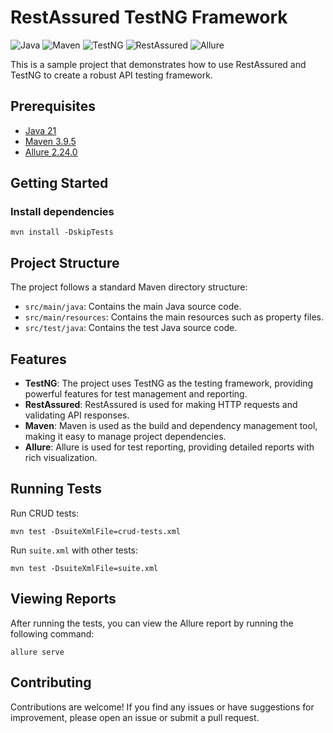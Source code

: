 # RestAssured TestNG Framework

![Java](https://img.shields.io/badge/Java-21-blue.svg?style=for-the-badge&logo=openjdk&logoColor=black&labelColor=ED8B00)
![Maven](https://img.shields.io/badge/Maven-3.9.5-blue?logo=apachemaven&logoColor=black&labelColor=C71A36&style=for-the-badge)
![TestNG](https://img.shields.io/badge/TestNG-7.10.2-blue?logo=testng&labelColor=CD6532&style=for-the-badge)
![RestAssured](https://img.shields.io/badge/RestAssured-5.4.0-blue?labelColor=00A86B&style=for-the-badge)
![Allure](https://img.shields.io/badge/Allure-2.24.0-blue?labelColor=FF6400&style=for-the-badge)

This is a sample project that demonstrates how to use RestAssured and TestNG to create a robust API testing framework.

## Prerequisites

- [Java 21](https://www.oracle.com/java/technologies/javase-jdk11-downloads.html)
- [Maven 3.9.5](https://maven.apache.org/download.cgi)
- [Allure 2.24.0](https://allurereport.org/docs/install/)

## Getting Started

### Install dependencies

    mvn install -DskipTests

## Project Structure

The project follows a standard Maven directory structure:

- `src/main/java`: Contains the main Java source code.
- `src/main/resources`: Contains the main resources such as property files.
- `src/test/java`: Contains the test Java source code.

## Features

- **TestNG**: The project uses TestNG as the testing framework, providing powerful features for test management and reporting.
- **RestAssured**: RestAssured is used for making HTTP requests and validating API responses.
- **Maven**: Maven is used as the build and dependency management tool, making it easy to manage project dependencies.
- **Allure**: Allure is used for test reporting, providing detailed reports with rich visualization.

## Running Tests

Run CRUD tests:

    mvn test -DsuiteXmlFile=crud-tests.xml

Run `suite.xml` with other tests:

    mvn test -DsuiteXmlFile=suite.xml

## Viewing Reports

After running the tests, you can view the Allure report by running the following command:

    allure serve

## Contributing

Contributions are welcome! If you find any issues or have suggestions for improvement, please open an issue or submit a pull request.
